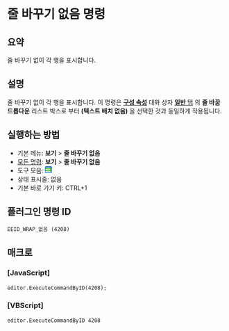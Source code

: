 # 줄 바꾸기 없음 명령

## 요약

줄 바꾸기 없이 각 행을 표시합니다.

## 설명

줄 바꾸기 없이 각 행을 표시합니다.
이 명령은 **[구성 속성](../../dlg/properties/index)** 대화 상자
[**일반** 탭](../../dlg/properties/general/index) 의
**줄 바꿈 드롭다운** 리스트 박스로 부터 **(텍스트 배치 없음)** 을 선택한 것과 동일하게
작용됩니다.

## 실행하는 방법

- 기본 메뉴: **보기** \> **줄 바꾸기 없음**
- [모든 명령](../tools/all_commands): **보기** >
**줄 바꾸기 없음**
- 도구 모음: ![](../../images/wrapnone.png)
- 상태 표시줄: 없음
- 기본 바로 가기 키: CTRL+1

## 플러그인 명령 ID

```
EEID_WRAP_없음 (4208)
```

## 매크로

### \[JavaScript\]

```
editor.ExecuteCommandByID(4208);
```

### \[VBScript\]

```
editor.ExecuteCommandByID 4208
```
